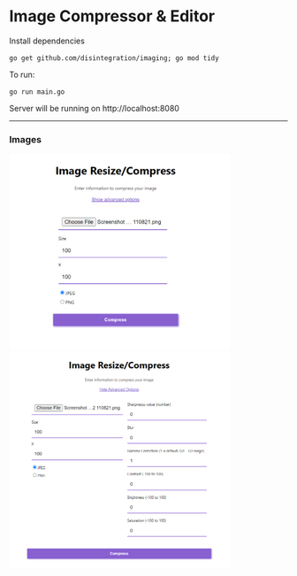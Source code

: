 # Image Compressor & Editor

Install dependencies

```
go get github.com/disintegration/imaging; go mod tidy
```

To run:

```
go run main.go
```

Server will be running on
<a>http://localhost:8080</a>

---

### Images

<img src="./normal.png" alt="normal homepage settings" width="400"/>

<img src="./advanced.png" alt="advanced settings" width="400"/>
